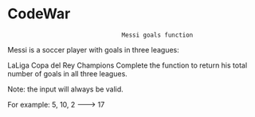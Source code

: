# CodeWar

                                    Messi goals function
Messi is a soccer player with goals in three leagues:

LaLiga
Copa del Rey
Champions
Complete the function to return his total number of goals in all three leagues.

Note: the input will always be valid.

For example:
5, 10, 2 ---> 17